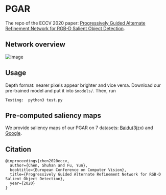 # PGAR
The repo of the ECCV 2020 paper: [Progressively Guided Alternate Refinement Network for RGB-D Salient Object Detection](https://arxiv.org/abs/2008.07064).

Network overview
---
![image](https://github.com/ShuhanChen/PGAR_ECCV20/blob/master/Figures/arch.png)


Usage
---
Depth format: nearer pixels appear brighter and vice versa. Download our pre-trained model and put it into ``$models/``. Then, run
```
Testing:  python3 test.py
```

Pre-computed saliency maps
---
We provide saliency maps of our PGAR on 7 datasets: [Baidu](https://pan.baidu.com/s/1QoipsTNUVORYPQ6rW2mCeQ)(3jzx) and [Google](https://drive.google.com/file/d/1TADquVq-m4jwgmlIemyY0Ck7McsNbxup/view?usp=sharing).

Citation
---
```
@inproceedings{chen2020eccv, 
  author={Chen, Shuhan and Fu, Yun}, 
  booktitle={European Conference on Computer Vision}, 
  title={Progressively Guided Alternate Refinement Network for RGB-D Salient Object Detection}, 
  year={2020}
} 
```
